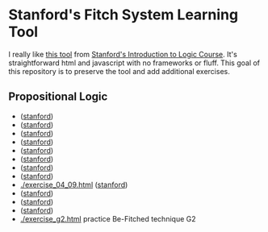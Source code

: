 # Stanford's Fitch System Learning Tool

I really like [this tool](http://intrologic.stanford.edu/glossary/fitch_system.html) from [Stanford's Introduction to Logic Course](http://intrologic.stanford.edu/homepage/index.html). It's straightforward html and javascript with no frameworks or fluff. This goal of this repository is to preserve the tool and add additional exercises.

## Propositional Logic
* ([stanford](http://intrologic.stanford.edu/exercises/exercise_04_01.html))
* ([stanford](http://intrologic.stanford.edu/exercises/exercise_04_02.html))
* ([stanford](http://intrologic.stanford.edu/exercises/exercise_04_03.html))
* ([stanford](http://intrologic.stanford.edu/exercises/exercise_04_04.html))
* ([stanford](http://intrologic.stanford.edu/exercises/exercise_04_05.html))
* ([stanford](http://intrologic.stanford.edu/exercises/exercise_04_06.html))
* ([stanford](http://intrologic.stanford.edu/exercises/exercise_04_07.html))
* ([stanford](http://intrologic.stanford.edu/exercises/exercise_04_08.html))
* [./exercise_04_09.html](./exercise_04_09.html) ([stanford](http://intrologic.stanford.edu/exercises/exercise_04_09.html))
* ([stanford](http://intrologic.stanford.edu/exercises/exercise_04_10.html))
* ([stanford](http://intrologic.stanford.edu/exercises/exercise_04_11.html))
* ([stanford](http://intrologic.stanford.edu/exercises/exercise_04_12.html))
* [./exercise_g2.html](./exercise_g2.html) practice Be-Fitched technique G2
